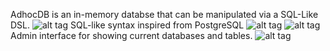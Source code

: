 AdhocDB is an in-memory databse that can be manipulated via a SQL-Like DSL.
![alt tag](https://dl.dropboxusercontent.com/u/10021156/adbimages/1.png)
SQL-like syntax inspired from PostgreSQL
![alt tag](https://dl.dropboxusercontent.com/u/10021156/adbimages/2.png)
![alt tag](https://dl.dropboxusercontent.com/u/10021156/adbimages/3.png)
Admin interface for showing current databases and tables.
![alt tag](https://dl.dropboxusercontent.com/u/10021156/adbimages/4.png)
